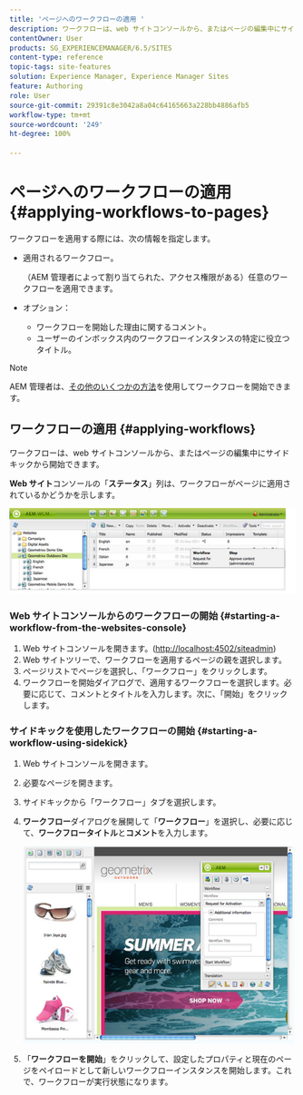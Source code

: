 ```yaml
---
title: 'ページへのワークフローの適用 '
description: ワークフローは、web サイトコンソールから、またはページの編集中にサイドキックから開始できます。
contentOwner: User
products: SG_EXPERIENCEMANAGER/6.5/SITES
content-type: reference
topic-tags: site-features
solution: Experience Manager, Experience Manager Sites
feature: Authoring
role: User
source-git-commit: 29391c8e3042a8a04c64165663a228bb4886afb5
workflow-type: tm+mt
source-wordcount: '249'
ht-degree: 100%

---
```


# ページへのワークフローの適用 {#applying-workflows-to-pages}

ワークフローを適用する際には、次の情報を指定します。

* 適用されるワークフロー。


  （AEM 管理者によって割り当てられた、アクセス権限がある）任意のワークフローを適用できます。
* オプション：

   * ワークフローを開始した理由に関するコメント。
   * ユーザーのインボックス内のワークフローインスタンスの特定に役立つタイトル。

>[!NOTE]
>
>AEM 管理者は、[その他のいくつかの方法](/help/sites-administering/workflows-starting.md)を使用してワークフローを開始できます。

## ワークフローの適用 {#applying-workflows}

ワークフローは、web サイトコンソールから、またはページの編集中にサイドキックから開始できます。

**Web サイト**&#x200B;コンソールの「**ステータス**」列は、ワークフローがページに適用されているかどうかを示します。

![WorkflowStatus](assets/workflowstatus.png)

### Web サイトコンソールからのワークフローの開始 {#starting-a-workflow-from-the-websites-console}

1. Web サイトコンソールを開きます。([http://localhost:4502/siteadmin](http://localhost:4502/siteadmin))
1. Web サイトツリーで、ワークフローを適用するページの親を選択します。
1. ページリストでページを選択し、「ワークフロー」をクリックします。
1. ワークフローを開始ダイアログで、適用するワークフローを選択します。必要に応じて、コメントとタイトルを入力します。次に、「開始」をクリックします。

### サイドキックを使用したワークフローの開始 {#starting-a-workflow-using-sidekick}

1. Web サイトコンソールを開きます。
1. 必要なページを開きます。
1. サイドキックから「ワークフロー」タブを選択します。
1. **ワークフロー**&#x200B;ダイアログを展開して「**ワークフロー**」を選択し、必要に応じて、**ワークフロータイトル**&#x200B;と&#x200B;**コメント**&#x200B;を入力します。

   ![workflowstartsidekick](assets/workflowstartsidekick.png)

1. 「**ワークフローを開始**」をクリックして、設定したプロパティと現在のページをペイロードとして新しいワークフローインスタンスを開始します。これで、ワークフローが実行状態になります。
